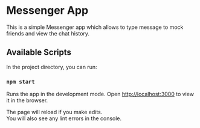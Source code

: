 # Messenger App

This is a simple Messenger app which allows to type message to mock friends and view the chat history.

## Available Scripts

In the project directory, you can run:

### `npm start`

 Runs the app in the development mode.
Open [http://localhost:3000](http://localhost:3000) to view it in the browser.

The page will reload if you make edits.\
You will also see any lint errors in the console.

